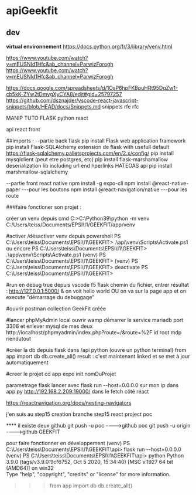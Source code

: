 # apiGeekfit

## dev
**virtual environnement**
https://docs.python.org/fr/3/library/venv.html




https://www.youtube.com/watch?v=mEUSNId1Hfc&ab_channel=ParwizForogh
https://www.youtube.com/watch?v=mEUSNId1Hfc&ab_channel=ParwizForogh


https://docs.google.com/spreadsheets/d/1OsP6hpFKBpuHRt95DqZw1-cb5kK-ZYw2tDmvgXyCYA8/edit#gid=25797257
https://github.com/dsznajder/vscode-react-javascript-snippets/blob/HEAD/docs/Snippets.md                   snippets rfe rfc



MANIP TUTO FLASK python react

api
react front

##imports :
--partie back flask
pip install Flask
	web application framework
pip install Flask-SQLAlchemy
	extension de flask with usefull default
	https://flask-sqlalchemy.palletsprojects.com/en/2.x/config/
pip install mysqlclient (peut etre postgres, etc)
pip install flask-marshamallow
	deserialization lib including url end hperlinks HATEOAS api
pip install marshmallow-sqlalchemy

--partie front react native
npm install -g expo-cli
npm install @react-native-paper                   ---pour les boutons
npm install @react-navigation/native              ---pour les route


###faire fonctioner son projet :

créer un venv depuis cmd
C:\>C:\Python39\python -m venv C:/Users/teiss/Documents/EPSI\I1/GEEKFIT/app/venv 

#activer /désactiver venv depuis powershell
PS C:\Users\teiss\Documents\EPSI\I1\GEEKFIT> .\\api\venv\Scripts\Activate.ps1
ou encore PS C:\Users\teiss\Documents\EPSI\I1\GEEKFIT> .\\app\venv\Scripts\Activate.ps1
(venv) PS C:\Users\teiss\Documents\EPSI\I1\GEEKFIT> 
(venv) PS C:\Users\teiss\Documents\EPSI\I1\GEEKFIT> deactivate
PS C:\Users\teiss\Documents\EPSI\I1\GEEKFIT> 


#run en debug true depuis vscode
f5 
flask
chemin du fichier, entrer
résultat : http://127.0.0.1:5000/  & on voit hello world
OU on va sur la page app et on execute "démarrage du debuggage"

#ouvrir postman
collection GeekFit créée


#lancer phpMyAdmin local
ouvrir wamp
démarrer le service mariadb port 3306 et enlever mysql de mes deux
http://localhost/phpmyadmin/index.php?route=/&route=%2F
id root mdp riendutout


#créer la db depuis flask
dans /api
python (ouvre un python terminal)
from app import db
db.create_all()
result : c'est maintenant linked et se met à jour automatiquement

#creer le projet
cd app
expo init nomDuProjet




parametrage flask
lancer avec
flask run --host=0.0.0.0
sur mon ip dans app.py
http://192.168.2.209:19000/
dans le fetch côté réact

https://reactnavigation.org/docs/nesting-navigators

j'en suis au step15 creation branche step15 react project poc

**** il existe deux github
git push -u poc    ---->github poc
git push -u origin ---->github GEEKFIT




pour faire fonctionner en développement
(venv) PS C:\Users\teiss\Documents\EPSI\I1\GEEKFIT\api> flask run --host=0.0.0.0
(venv) PS C:\Users\teiss\Documents\EPSI\I1\GEEKFIT\api> python
Python 3.9.0 (tags/v3.9.0:9cf6752, Oct  5 2020, 15:34:40) [MSC v.1927 64 bit (AMD64)] on win32  
Type "help", "copyright", "credits" or "license" for more information.
>>> from app import db
>>> db.create_all()